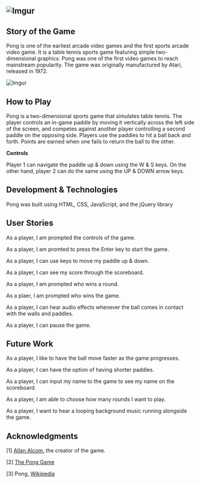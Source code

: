 ![Imgur](https://i.imgur.com/c8dWhg4.png)
--

Story of the Game
--
Pong is one of the earliest arcade video games and the first sports arcade video game. It is a table tennis sports game featuring simple two-dimensional graphics. Pong was one of the first video games to reach mainstream popularity. The game was originally manufactured by Atari, released in 1972.


![Imgur](https://i.imgur.com/HjgI28J.png)

How to Play
--

Pong is a two-dimensional sports game that simulates table tennis. The player controls an in-game paddle by moving it vertically across the left side of the screen, and competes against another player controlling a second paddle on the opposing side. Players use the paddles to hit a ball back and forth. Points are earned when one fails to return the ball to the other.

**Controls**

Player 1 can navigate the paddle up & down using the W & S keys. On the other hand, player 2 can do the same using the UP & DOWN arrow keys.

Development & Technologies
--
Pong was built using HTML, CSS, JavaScript, and the jQuery library

User Stories
--
As a player, I am prompted the controls of the game.

As a player, I am promted to press the Enter key to start the game.

As a player, I can use keys to move my paddle up & down.

As a player, I can see my score through the scoreboard.

As a player, I am prompted who wins a round.

As a plaer, I am prompted who wins the game.

As a player, I can hear audio effects whenever the ball comes in contact with the walls and paddles.

As a player, I can pause the game.

Future Work
--
As a player, I like to have the ball move faster as the game progresses.

As a player, I can have the option of having shorter paddles.

As a player, I can input my name to the game to see my name on the scoreboard.

As a player, I am able to choose how many rounds I want to play.

As a player, I want to hear a looping background music running alongside the game.

Acknowledgments
--
[1] [Allan Alcom,](https://en.wikipedia.org/wiki/Allan_Alcorn) the creator of the game.

[2] [The Pong Game](http://cs.au.dk/~dsound/DigitalAudio.dir/Greenfoot/Pong.dir/Pong.html)

[3] Pong, [Wikipedia](https://en.wikipedia.org/wiki/Pong)



